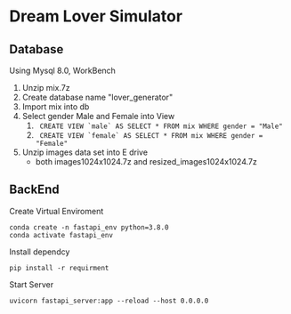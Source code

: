 # Dream Lover Simulator
## Database
Using Mysql 8.0, WorkBench
1. Unzip mix.7z
2. Create database name "lover_generator"
3. Import mix into db
4. Select gender Male and Female into View
   1. ``` CREATE VIEW `male` AS SELECT * FROM mix WHERE gender = "Male"```
   2. ``` CREATE VIEW `female` AS SELECT * FROM mix WHERE gender = "Female"```
5. Unzip images data set into E drive
   *  both images1024x1024.7z and resized_images1024x1024.7z
## BackEnd
Create Virtual Enviroment
```
conda create -n fastapi_env python=3.8.0
conda activate fastapi_env
```
Install dependcy
```
pip install -r requirment
```
Start Server
```
uvicorn fastapi_server:app --reload --host 0.0.0.0
``` 